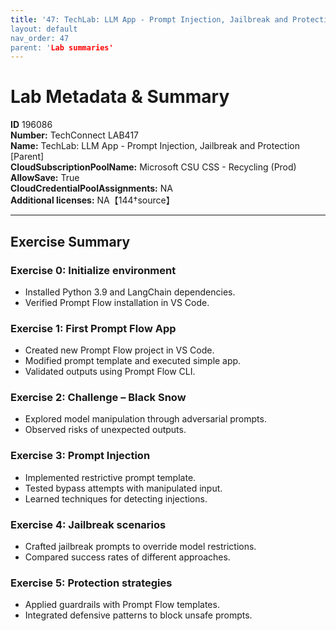 ```yaml
---
title: '47: TechLab: LLM App - Prompt Injection, Jailbreak and Protection [Parent]` 
layout: default
nav_order: 47
parent: 'Lab summaries'
--- 
```


# Lab Metadata & Summary

**ID** 196086  
**Number:** TechConnect LAB417  
**Name:** TechLab: LLM App - Prompt Injection, Jailbreak and Protection [Parent]  
**CloudSubscriptionPoolName:** Microsoft CSU CSS - Recycling (Prod)  
**AllowSave:** True  
**CloudCredentialPoolAssignments:** NA  
**Additional licenses:** NA【144†source】  

---

## Exercise Summary

### Exercise 0: Initialize environment
- Installed Python 3.9 and LangChain dependencies.  
- Verified Prompt Flow installation in VS Code.  

### Exercise 1: First Prompt Flow App
- Created new Prompt Flow project in VS Code.  
- Modified prompt template and executed simple app.  
- Validated outputs using Prompt Flow CLI.  

### Exercise 2: Challenge – Black Snow
- Explored model manipulation through adversarial prompts.  
- Observed risks of unexpected outputs.  

### Exercise 3: Prompt Injection
- Implemented restrictive prompt template.  
- Tested bypass attempts with manipulated input.  
- Learned techniques for detecting injections.  

### Exercise 4: Jailbreak scenarios
- Crafted jailbreak prompts to override model restrictions.  
- Compared success rates of different approaches.  

### Exercise 5: Protection strategies
- Applied guardrails with Prompt Flow templates.  
- Integrated defensive patterns to block unsafe prompts.  

